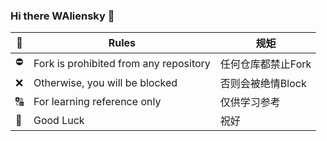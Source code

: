 ### Hi there WAliensky 👋

📄| Rules | 规矩  |
|  ----  | ----  | --- |
⛔️| Fork is prohibited from any repository | 任何仓库都禁止Fork |
❌| Otherwise, you will be blocked | 否则会被绝情Block |
🔠| For learning reference only | 仅供学习参考 |
📣| Good Luck | 祝好 |
<!--
**w164955/w164955** is a ✨ _special_ ✨ repository because its `README.md` (this file) appears on your GitHub profile.

Here are some ideas to get you started:

- 🔭 I’m currently working on ...
- 🌱 I’m currently learning ...
- 👯 I’m looking to collaborate on ...
- 🤔 I’m looking for help with ...
- 💬 Ask me about ...
- 📫 How to reach me: ...
- 😄 Pronouns: ...
- ⚡ Fun fact: ...
-->
